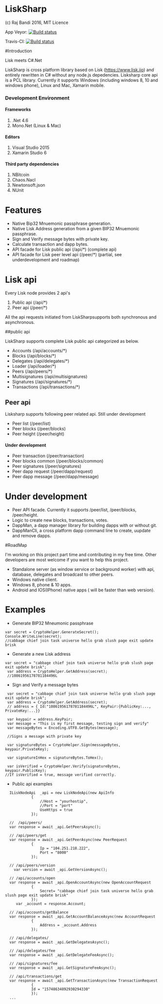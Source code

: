 # LiskSharp
(c) Raj Bandi 2016, MIT Licence

App Veyor: [![Build status](https://ci.appveyor.com/api/projects/status/ivsvl8jg4oi2mjq7?svg=true)](https://ci.appveyor.com/project/Rajbandi/lisksharp)

Travis-CI: [![Build status](https://travis-ci.org/Rajbandi/LiskSharp.svg?branch=master)](https://travis-ci.org/Rajbandi/LiskSharp)

#Introduction

Lisk meets C#.Net

LiskSharp is cross platform  library based on Lisk (https://www.lisk.iio) and entirely rewritten in C# without any node.js depedencies. Lisksharp core api is a PCL library.  Currently it supports Windows (including windows 8, 10 and windows phone), Linux and Mac, Xamarin mobile. 

### Development Environment

#### Frameworks
1. .Net 4.6
2. Mono.Net (Linux & Mac)

#### Editors
1. Visual Studio 2015 
2. Xamarin Studio 6

#### Third party dependencies
1. NBitcoin
2. Chaos.Nacl
3. Newtonsoft.json
4. NUnit

# Features
- Native Bip32 Mnuemonic passphrase generation.
- Native Lisk Address generation from a given BIP32 Mnuemonic passphrase.
- Sign and Verify message bytes with private key. 
- Calculate transaction and dapp bytes.
- API facade for Lisk public api (/api/*) (complete api)
- API facade for Lisk peer level api (/peer/*) (partial, see underdevelopment and roadmap)

# Lisk api
Every Lisk node provides 2 api's 

1. Public api (/api/*)
2. Peer api (/peer/*)

All the api requests initiated from LiskSharpsupports both synchronous and asynchronous. 

##public api

LiskSharp supports complete Lisk public api categorized as below. 

- Accounts (/api/accounts/*)
- Blocks (/api/blocks/*)
- Delegates (/api/delegates/*)
- Loader (/api/loader/*)
- Peers (/api/peers/*)
- Multisignatures (/api/multisignatures)
- Signatures (/api/signatures/*)
- Transactions (/api/transactions/*)

## Peer api
Lisksharp supports following peer related api. Still under development

- Peer list (/peer/list)
- Peer blocks (/peer/blocks)
- Peer height (/peer/height) 

#### Under development
- Peer transaction (/peer/transaction)
- Peer blocks common (/peer/blocks/common)
- Peer signatures (/peer/signatures)
- Peer dapp request (/peer/dapp/request)
- Peer dapp message (/peer/dapp/message)


# Under development
- Peer API facade. Currently it supports /peer/list, /peer/blocks, /peer/height. 
- Logic to create new blocks,  transactions, votes.
- DappMan, a dapp manager library for building dapps with or without git.
- DappManCli, a cross platform dapp command line to create, uupdate and remove dapps.


#RoadMap 

I'm working on this project part time and contributing in my free time. Other developers are most welcome if you want to help this project.

- Standalone server (as window service or background worker) with api, database, delegates and broadcast to other peers.
- Windows native client.
- Windows 8, phone & 10 apps.
- Android and IOS(IPhone) native apps ( will be faster than web version).



# Examples

- Generate BIP32 Mneumonic passphrase
```
var secret = CryptoHelper.GenerateSecret(); 
Console.WriteLine(secret); 
//cabbage chief join task universe hello grab slush page exit update brisk
```
- Generate a new Lisk address
```
var secret = "cabbage chief join task universe hello grab slush page exit update brisk"; 
 var address = CryptoHelper.GetAddress(secret);
 //10861956178781184496L
 ```
- Sign and Verify a message bytes
```
 var secret = "cabbage chief join task universe hello grab slush page exit update brisk"; 
 var address = CryptoHelper.GetAddress(secret);
 // address = { Id:"10861956178781184496L", KeyPair:{PublicKey:..., PrivateKey:...}}
 
 var keypair = address.KeyPair;
 var message = "This is my first message, testing sign and verify"
 var messageBytes = Encoding.UTF8.GetBytes(message);
 
 //Signs a message with private key
 
 var signatureBytes = CryptoHelper.Sign(messageBytes, keypair.PrivateKey);
 
 var signatureInHex = signatureBytes.ToHex();
 
 var isVerified = CryptoHelper.Verify(signatureBytes, keypair.PublicKey);
//If isVerified = true, message verified correctly. 

 ```
- Public api examples

```
  ILiskNodeApi  _api = new LiskNodeApi(new ApiInfo
            {
                //Host = "yourhostip",
                //Port = "port"
                UseHttps = true
            });
  
  //  /api/peers/
  var response = await _api.GetPeersAsync(); 
  
  // /api/peers/get
  var response = await _api.GetPeerAsync(new PeerRequest
            {
                Ip = "104.251.218.222",
                Port = "8000"
            });
  
  // /api/peers/version
    var version = await _api.GetVersionAsync();
  
  // /api/accounts/open
  var response = await _api.OpenAccountAsync(new OpenAccountRequest
            {
                Secret= "cabbage chief join task universe hello grab slush page exit update brisk"
            });
     var _account = response.Account;
     
  // /api/accounts/getBalance
  var response = await _api.GetAccountBalanceAsync(new AccountRequest
            {
                Address = _account.Address
            });
            
  // /api/delegates/
  var response = await _api.GetDelegatesAsync();
  
  // /api/delegates/fee
  var response = await _api.GetDelegateFeeAsync();
  
  // /api/signatures/fee
  var response = await _api.GetSignatureFeeAsync();
  
  // /api/transactions/get
  var response = await _api.GetTransactionAsync(new TransactionRequest
            {
            Id = "15748634892930294330"
            });
  ...
  ```

